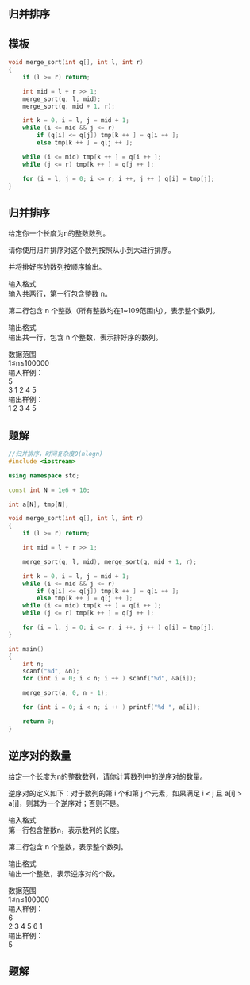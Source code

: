 ## 归并排序
## 模板
```cpp
void merge_sort(int q[], int l, int r)
{
    if (l >= r) return;

    int mid = l + r >> 1;
    merge_sort(q, l, mid);
    merge_sort(q, mid + 1, r);

    int k = 0, i = l, j = mid + 1;
    while (i <= mid && j <= r)
        if (q[i] <= q[j]) tmp[k ++ ] = q[i ++ ];
        else tmp[k ++ ] = q[j ++ ];

    while (i <= mid) tmp[k ++ ] = q[i ++ ];
    while (j <= r) tmp[k ++ ] = q[j ++ ];

    for (i = l, j = 0; i <= r; i ++, j ++ ) q[i] = tmp[j];
}
```
## 归并排序
给定你一个长度为n的整数数列。  

请你使用归并排序对这个数列按照从小到大进行排序。  

并将排好序的数列按顺序输出。  

输入格式  
输入共两行，第一行包含整数 n。  

第二行包含 n 个整数（所有整数均在1~109范围内），表示整个数列。  
  
输出格式  
输出共一行，包含 n 个整数，表示排好序的数列。  

数据范围  
1≤n≤100000  
输入样例：  
5  
3 1 2 4 5  
输出样例：  
1 2 3 4 5  
## 题解
```cpp
//归并排序，时间复杂度O(nlogn)
#include <iostream>

using namespace std;

const int N = 1e6 + 10;

int a[N], tmp[N];

void merge_sort(int q[], int l, int r)
{
    if (l >= r) return;

    int mid = l + r >> 1;

    merge_sort(q, l, mid), merge_sort(q, mid + 1, r);

    int k = 0, i = l, j = mid + 1;
    while (i <= mid && j <= r)
        if (q[i] <= q[j]) tmp[k ++ ] = q[i ++ ];
        else tmp[k ++ ] = q[j ++ ];
    while (i <= mid) tmp[k ++ ] = q[i ++ ];
    while (j <= r) tmp[k ++ ] = q[j ++ ];

    for (i = l, j = 0; i <= r; i ++, j ++ ) q[i] = tmp[j];
}

int main()
{
    int n;
    scanf("%d", &n);
    for (int i = 0; i < n; i ++ ) scanf("%d", &a[i]);

    merge_sort(a, 0, n - 1);

    for (int i = 0; i < n; i ++ ) printf("%d ", a[i]);

    return 0;
}
```
## 逆序对的数量
给定一个长度为n的整数数列，请你计算数列中的逆序对的数量。  

逆序对的定义如下：对于数列的第 i 个和第 j 个元素，如果满足 i < j 且 a[i] > a[j]，则其为一个逆序对；否则不是。  

输入格式  
第一行包含整数n，表示数列的长度。  

第二行包含 n 个整数，表示整个数列。  

输出格式  
输出一个整数，表示逆序对的个数。  

数据范围  
1≤n≤100000  
输入样例：  
6  
2 3 4 5 6 1  
输出样例：  
5  
## 题解

